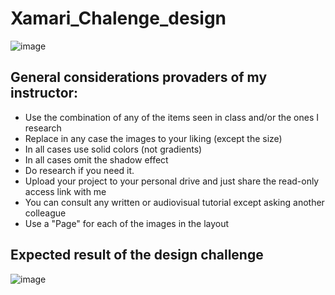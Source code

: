 # Xamari_Chalenge_design
![image](https://user-images.githubusercontent.com/54459436/156910774-2c9ce7dd-126a-4bc5-b080-4e1b14467df1.png)

## General considerations provaders of my instructor:

- Use the combination of any of the items seen in class and/or the ones I research 
- Replace in any case the images to your liking (except the size)
- In all cases use solid colors (not gradients)
- In all cases omit the shadow effect
- Do research if you need it.
- Upload your project to your personal drive and just share the read-only access link with me
- You can consult any written or audiovisual tutorial except asking another colleague
- Use a "Page" for each of the images in the layout

## Expected result of the design challenge
![image](https://user-images.githubusercontent.com/54459436/156910860-0c63c6aa-85ac-478d-a6d0-da616e7aed45.png)

